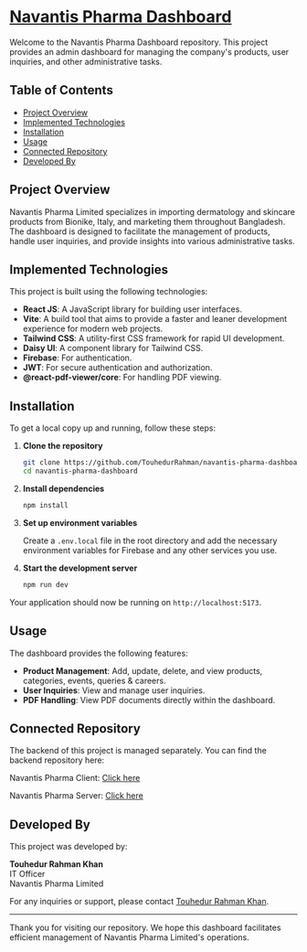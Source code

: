 # [Navantis Pharma Dashboard](https://dashboard.navantispharma.com/)

Welcome to the Navantis Pharma Dashboard repository. This project provides an admin dashboard for managing the company's products, user inquiries, and other administrative tasks.

## Table of Contents

- [Project Overview](#project-overview)
- [Implemented Technologies](#implemented-technologies)
- [Installation](#installation)
- [Usage](#usage)
- [Connected Repository](#connected-repository)
- [Developed By](#developed-by)

## Project Overview

Navantis Pharma Limited specializes in importing dermatology and skincare products from Bionike, Italy, and marketing them throughout Bangladesh. The dashboard is designed to facilitate the management of products, handle user inquiries, and provide insights into various administrative tasks.

## Implemented Technologies

This project is built using the following technologies:

- **React JS**: A JavaScript library for building user interfaces.
- **Vite**: A build tool that aims to provide a faster and leaner development experience for modern web projects.
- **Tailwind CSS**: A utility-first CSS framework for rapid UI development.
- **Daisy UI**: A component library for Tailwind CSS.
- **Firebase**: For authentication.
- **JWT**: For secure authentication and authorization.
- **@react-pdf-viewer/core**: For handling PDF viewing.

## Installation

To get a local copy up and running, follow these steps:

1. **Clone the repository**

    ```bash
    git clone https://github.com/TouhedurRahman/navantis-pharma-dashboard.git
    cd navantis-pharma-dashboard
    ```

2. **Install dependencies**

    ```bash
    npm install
    ```

3. **Set up environment variables**

    Create a `.env.local` file in the root directory and add the necessary environment variables for Firebase and any other services you use.

4. **Start the development server**

    ```bash
    npm run dev
    ```

Your application should now be running on `http://localhost:5173`.

## Usage

The dashboard provides the following features:

- **Product Management**: Add, update, delete, and view products, categories, events, queries & careers.
- **User Inquiries**: View and manage user inquiries.
- **PDF Handling**: View PDF documents directly within the dashboard.

## Connected Repository

The backend of this project is managed separately. You can find the backend repository here:

Navantis Pharma Client: [Click here](https://github.com/TouhedurRahman/navantis-pharma-client)

Navantis Pharma Server: [Click here](https://github.com/TouhedurRahman/navantis-pharma-server)

## Developed By

This project was developed by:

**Touhedur Rahman Khan**  
IT Officer  
Navantis Pharma Limited

For any inquiries or support, please contact [Touhedur Rahman Khan](https://www.facebook.com/touhedur.cse).

---

Thank you for visiting our repository. We hope this dashboard facilitates efficient management of Navantis Pharma Limited's operations.